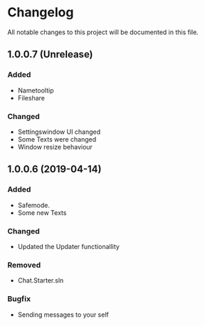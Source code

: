 # Changelog
All notable changes to this project will be documented in this file.

## 1.0.0.7 (Unrelease) 
### Added
- Nametooltip
- Fileshare

### Changed
- Settingswindow UI changed
- Some Texts were changed
- Window resize behaviour

## 1.0.0.6 (2019-04-14)
### Added
- Safemode.
- Some new Texts

### Changed
- Updated the Updater functionallity

### Removed
- Chat.Starter.sln

### Bugfix
- Sending messages to your self
